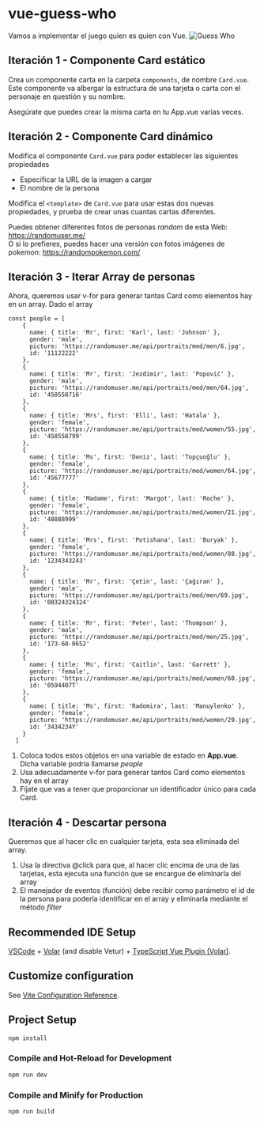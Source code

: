 # vue-guess-who

Vamos a implementar el juego quien es quien con Vue.
![Guess Who](https://m.media-amazon.com/images/I/A10mO0i6UmL.jpg)

## Iteración 1 - Componente Card estático

Crea un componente carta en la carpeta `components`, de nombre `Card.vue`.
Este componente va albergar la estructura de una tarjeta o carta con el personaje en questión y su nombre.


Asegúrate que puedes crear la misma carta en tu App.vue varias veces.

## Iteración 2 - Componente Card dinámico

Modifica el componente `Card.vue` para poder establecer las siguientes propiedades

- Especificar la URL de la imagen a cargar
- El nombre de la persona

Modifica el `<template>` de `Card.vue` para usar estas dos nuevas propiedades, y prueba de crear unas cuantas cartas diferentes.

Puedes obtener diferentes fotos de personas _random_ de esta Web:  https://randomuser.me/  
O si lo prefieres, puedes hacer una versión con fotos imágenes de pokemon: https://randompokemon.com/  

## Iteración 3 - Iterar Array de personas

Ahora, queremos usar v-for para generar tantas Card como elementos hay en un array.
Dado el array 

```
const people = [
    {
      name: { title: 'Mr', first: 'Karl', last: 'Johnson' },        
      gender: 'male',
      picture: 'https://randomuser.me/api/portraits/med/men/6.jpg', 
      id: '11122222'
    },
    {
      name: { title: 'Mr', first: 'Jezdimir', last: 'Popović' },    
      gender: 'male',
      picture: 'https://randomuser.me/api/portraits/med/men/64.jpg',
      id: '458558716'
    },
    {
      name: { title: 'Mrs', first: 'Elli', last: 'Hatala' },        
      gender: 'female',
      picture: 'https://randomuser.me/api/portraits/med/women/55.jpg',
      id: '458558799'
    },
    {
      name: { title: 'Ms', first: 'Deniz', last: 'Topçuoğlu' },
      gender: 'female',
      picture: 'https://randomuser.me/api/portraits/med/women/64.jpg',
      id: '45677777'
    },
    {
      name: { title: 'Madame', first: 'Margot', last: 'Roche' },
      gender: 'female',
      picture: 'https://randomuser.me/api/portraits/med/women/21.jpg',
      id: '48888999'
    },
    {
      name: { title: 'Mrs', first: 'Potishana', last: 'Buryak' },
      gender: 'female',
      picture: 'https://randomuser.me/api/portraits/med/women/88.jpg',
      id: '1234343243'
    },
    {
      name: { title: 'Mr', first: 'Çetin', last: 'Çağıran' },
      gender: 'male',
      picture: 'https://randomuser.me/api/portraits/med/men/69.jpg',
      id: '00324324324'
    },
    {
      name: { title: 'Mr', first: 'Peter', last: 'Thompson' },
      gender: 'male',
      picture: 'https://randomuser.me/api/portraits/med/men/25.jpg',
      id: '173-60-0652'
    },
    {
      name: { title: 'Ms', first: 'Caitlin', last: 'Garrett' },
      gender: 'female',
      picture: 'https://randomuser.me/api/portraits/med/women/60.jpg',
      id: '0594407T'
    },
    {
      name: { title: 'Ms', first: 'Radomira', last: 'Manuylenko' },
      gender: 'female',
      picture: 'https://randomuser.me/api/portraits/med/women/29.jpg',
      id: '3434234Y'
    }
  ]
```

1. Coloca todos estos objetos en una variable de estado en **App.vue**. Dicha variable podría llamarse _people_
2. Usa adecuadamente v-for para generar tantos Card como elementos hay en el array
3. Fíjate que vas a tener que proporcionar un identificador único para cada Card.

## Iteración 4 - Descartar persona

Queremos que al hacer clic en cualquier tarjeta, esta sea eliminada del array.

1. Usa la directiva @click para que, al hacer clic encima de una de las tarjetas, esta ejecuta una función que se encargue de eliminarla del array
2. El manejador de eventos (función) debe recibir como parámetro el id de la persona para poderla identificar en el array y eliminarla mediante el método _filter_





## Recommended IDE Setup

[VSCode](https://code.visualstudio.com/) + [Volar](https://marketplace.visualstudio.com/items?itemName=Vue.volar) (and disable Vetur) + [TypeScript Vue Plugin (Volar)](https://marketplace.visualstudio.com/items?itemName=Vue.vscode-typescript-vue-plugin).

## Customize configuration

See [Vite Configuration Reference](https://vitejs.dev/config/).

## Project Setup

```sh
npm install
```

### Compile and Hot-Reload for Development

```sh
npm run dev
```

### Compile and Minify for Production

```sh
npm run build
```

